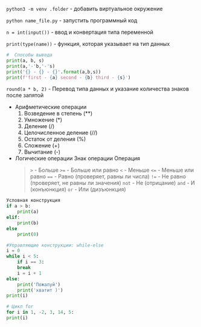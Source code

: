 `python3 -m venv .folder` - добавить виртуальное окружение

`python name_file.py` - запустить программный код

`n = int(input())` - ввод и конвертация типа переменной

`print(type(name))` - функция, которая указывает на тип данных

```python
#  Способы вывода
print(a, b, s)
print(a,'-'b,'-'s)
print('{} - {} - {}'.format(a,b,s))
print(f'first - {a} second - {b} third - {s}')
```

`round(a * b, 2)` - Перевод типа данных и указание количества знаков после запятой

- Арифметические операции
  1. Возведение в степень (\*\*)
  2. Умножение (\*)
  3. Деление (/)
  4. Целочисленное деление (//)
  5. Остаток от деления (%)
  6. Сложение (+)
  7. Вычитание (-)
- Логические операции
  Знак операции Операция
  > `>` - Больше
  > `>=` - Больше или равно
  > `<` - Меньше
  > `<=` - Меньше или равно
  > `==` - Равно (проверяет, равны ли числа)
  > `!=` - Не равно (проверяет, не равны ли значения)
  > `not` - Не (отрицание)
  > `and` - И (конъюнкция)
  > `or` - Или (дизъюнкция)

```python
Условная конструкция
if a > b:
	print(a)
elif:
	print(b)
else
	print(0)
```

```python
#Управляющие конструкции: while-else
i = 0
while i < 5:
	if i == 3:
	break
	i = i + 1
else:
	print('Пожалуй')
	print('хватит )')
print(i)
```

```python
# Цикл for
for i in 1, -2, 3, 14, 5:
print(i)
```
